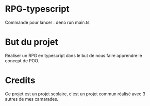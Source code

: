 # RPG-typescript

Commande pour lancer : deno run main.ts

# But du projet

Réaliser un RPG en typescript dans le but de nous faire apprendre le concept de POO.

# Credits

Ce projet est un projet scolaire, c'est un projet commun réalisé avec 3 autres de mes camarades.
